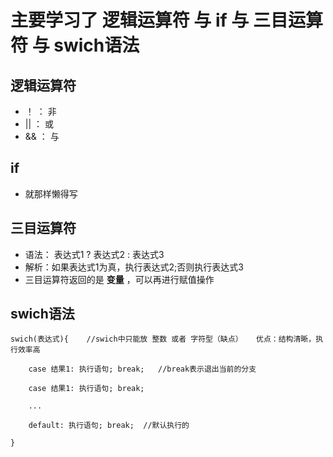 # 主要学习了 逻辑运算符 与 if 与 三目运算符 与 swich语法

## 逻辑运算符
- ！  ：   非
- ||  ：  或
- &&  ：  与

## if 
- 就那样懒得写



## 三目运算符
- 语法： 表达式1 ? 表达式2 : 表达式3
- 解析：如果表达式1为真，执行表达式2;否则执行表达式3
- 三目运算符返回的是 **变量** ，可以再进行赋值操作

## swich语法
    swich(表达式){    //swich中只能放 整数 或者 字符型（缺点）   优点：结构清晰，执行效率高

        case 结果1: 执行语句; break;   //break表示退出当前的分支

        case 结果1: 执行语句; break; 

        ...

        default: 执行语句; break;  //默认执行的

    }